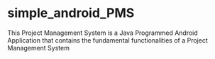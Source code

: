 # simple_android_PMS
This Project Management System is a Java Programmed Android Application that contains the fundamental functionalities of a Project Management System
